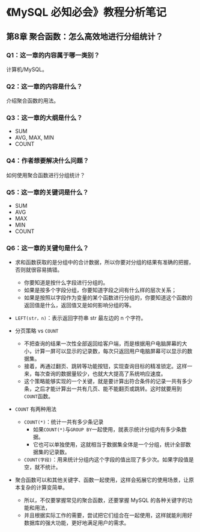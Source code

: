 # 《MySQL 必知必会》教程分析笔记

## 第8章 聚合函数：怎么高效地进行分组统计？

### Q1：这一章的内容属于哪一类别？

计算机/MySQL。

### Q2：这一章的内容是什么？

介绍聚合函数的用法。

### Q3：这一章的大纲是什么？

- SUM
- AVG, MAX, MIN
- COUNT

### Q4：作者想要解决什么问题？

如何使用聚合函数进行分组统计？

### Q5：这一章的关键词是什么？

- SUM
- AVG
- MAX
- MIN
- COUNT

### Q6：这一章的关键句是什么？

- 求和函数获取的是分组中的合计数据，所以你要对分组的结果有准确的把握，否则就很容易搞错。
  - 你要知道是按什么字段进行分组的。
  - 如果是按多个字段分组，你要知道字段之间有什么样的层次关系；
  - 如果是按照以字段作为变量的某个函数进行分组的，你要知道这个函数的返回值是什么，返回值又是如何影响分组的等。

- `LEFT(str，n)`：表示返回字符串 str 最左边的 n 个字符。

- 分页策略 vs `COUNT`
  - 不把查询的结果一次性全部返回给客户端，而是根据用户电脑屏幕的大小，计算一屏可以显示的记录数，每次只返回用户电脑屏幕可以显示的数据集。
  - 接着，再通过翻页、跳转等功能按钮，实现查询目标的精准锁定。这样一来，每次查询的数据量较少，也就大大提高了系统响应速度。
  - 这个策略能够实现的一个关键，就是要计算出符合条件的记录一共有多少条，之后才能计算出一共有几页、能不能翻页或跳转。这时就要用到 `COUNT`函数。

- `COUNT` 有两种用法
  - `COUNT(*)`：统计一共有多少条记录
    - 如果`COUNT(*)`与`GROUP BY`一起使用，就表示统计分组内有多少条数据。
    - 它也可以单独使用，这就相当于数据集全体是一个分组，统计全部数据集的记录数。
  - `COUNT(字段)`：用来统计分组内这个字段的值出现了多少次。如果字段值是空，就不统计。

- 聚合函数可以和其他关键字、函数一起使用，这样会拓展它的使用场景，让原本复杂的计算变简单。
  - 所以，不仅要掌握常见的聚合函数，还要掌握 MySQL 的各种关键字的功能和用法，
  - 并且根据实际工作的需要，尝试把它们组合在一起使用，这样就能利用好数据库的强大功能，更好地满足用户的需求。

